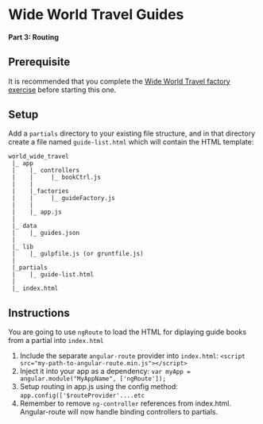 # Wide World Travel Guides

#### Part 3: Routing

## Prerequisite

It is recommended that you complete the [Wide World Travel factory exercise](./MF_WIDE_WORLD_TRAVEL.md) before starting this one.
   

## Setup

Add a `partials` directory to your existing file structure, and in that directory create a file named `guide-list.html` which will contain the HTML template:

```
world_wide_travel
 |_ app
 |    |_ controllers
 |    |     |_ bookCtrl.js
 |    |
 |    |_factories
 |    |     |_ guideFactory.js
 |    |
 |    |_ app.js
 |
 |_ data
 |    |_ guides.json
 |
 |_ lib
 |    |_ gulpfile.js (or gruntfile.js)
 |
 |_partials
 |    |_ guide-list.html
 |
 |_ index.html
```


## Instructions

You are going to use `ngRoute` to load the HTML for diplaying guide books from a partial into `index.html`
  
1. Include the separate `angular-route` provider into `index.html`: `<script src="my-path-to-angular-route.min.js"></script>`
1. Inject it into your app as a dependency: `var myApp = angular.module("MyAppName", ['ngRoute']);`
1. Setup routing in app.js using the config method: `app.config(['$routeProvider'....etc`
1. Remember to remove `ng-controller` references from index.html. Angular-route will now handle binding controllers to partials.
